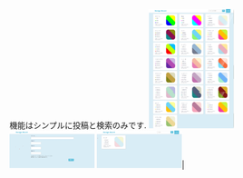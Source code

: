 機能はシンプルに投稿と検索のみです.
<img src="/images/001.jpg" width="150px">
<img src="/images/002.jpg" width="150px">
<img src="/images/003.jpg" width="150px">|
